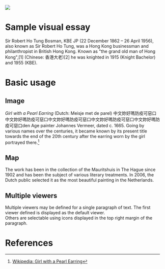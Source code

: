 <a href="https://juncture-digital.org"><img src="https://juncture-digital.org/images/ve-button.png"></a>

<param ve-config 
       title="Hong Kong Colonial Second Tier Elites"
       author="Ryan Iu"
       banner="https://mediakron.bc.edu/files/edges/styles/full/public/edges_6G9sMy.jpg" 
       layout="vertical">

<!-- Entities discussed throughout the essay are typically defined before the essay text and
     are thus available in all text.  Entity identifiers (QIDs) can be found in either
     Wikipedia or Wikidata (https://www.wikidata.org)> -->
<param ve-entity eid="Q185372"> <!-- Girl with a Pearl Earring painting -->
<param ve-entity eid="Q41264"> <!-- Johannes Vermeer -->
<param ve-entity eid="Q221092"> <!-- Mauritshuis -->
<param ve-entity eid="Q36600"> <!-- The Hague -->

# Sample visual essay

Sir Robert Ho Tung Bosman, KBE JP (22 December 1862 – 26 April 1956), also known as Sir Robert Ho Tung, was a Hong Kong businessman and philanthropist in British Hong Kong. Known as "the grand old man of Hong Kong",[1] (Chinese: 香港大老)[2] he was knighted in 1915 (Knight Bachelor) and 1955 (KBE).
<param ve-image 
       manifest="https://upload.wikimedia.org/wikipedia/commons/4/4e/Sir_Robert_Ho_Tung.jpg">

# Basic usage

## Image

_Girl with a Pearl Earring_ (Dutch: Meisje met de parel) 中文妳好嗎防疫可惡口中文妳好嗎防疫可惡口中文妳好嗎防疫可惡口中文妳好嗎防疫可惡口中文妳好嗎防疫可惡口den Age painter Johannes Vermeer, 
dated c. 1665. Going by various names over the centuries, it became known by its present title towards the end of the 
20th century after the earring worn by the girl portrayed there.[^1]
<param ve-image 
       label="Mr Ho Tung" 
       description="Photograph of Mr Ho Tung (Unknown date)" 
       license="public domain" 
       url="https://upload.wikimedia.org/wikipedia/commons/4/4e/Sir_Robert_Ho_Tung.jpg">

## Map

The work has been in the collection of the Mauritshuis in The Hague since 1902 and has been the subject of various 
literary treatments. In 2006, the Dutch public selected it as the most beautiful painting in the Netherlands.
<param ve-map center="Q36600" zoom="11" prefer-geojson>

## Multiple viewers

Multiple viewers may be defined for a single paragraph of text.  The first viewer defined is displayed as the default viewer.  
Others are selectable using icons displayed in the top right margin of the paragraph.
<param ve-image 
       manifest="https://iiif.juncture-digital.org/manifest/6dd738aed85597cac540ad31dd5818e86ef7f2918c7b43a9eb3123d5538e6e4c">
<param ve-map center="Q36600" zoom="11">

# References

[^1]: [Wikipedia: Girl with a Pearl Earring](https://en.wikipedia.org/wiki/Girl_with_a_Pearl_Earring)
